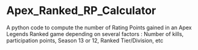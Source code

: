 # Apex_Ranked_RP_Calculator
A python code to compute the number of Rating Points gained in an Apex Legends Ranked game depending on several factors : Number of kills, participation points, Season 13 or 12, Ranked Tier/Division, etc
